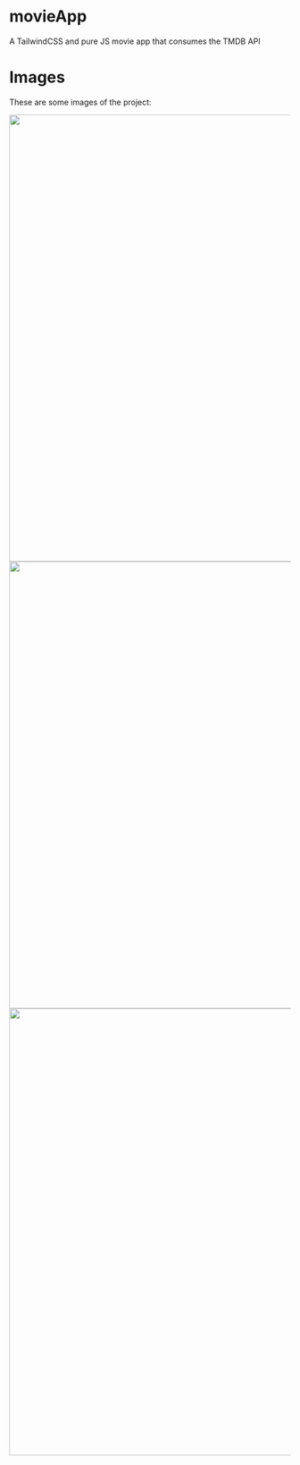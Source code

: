# movieApp
A TailwindCSS and pure JS movie app that consumes the TMDB API

# Images
These are some images of the project:

<img src="public/imgs/app1.png" width="800px">

<img src="public/imgs/app2.png" width="800px">

<img src="public/imgs/app3.png" width="800px">
